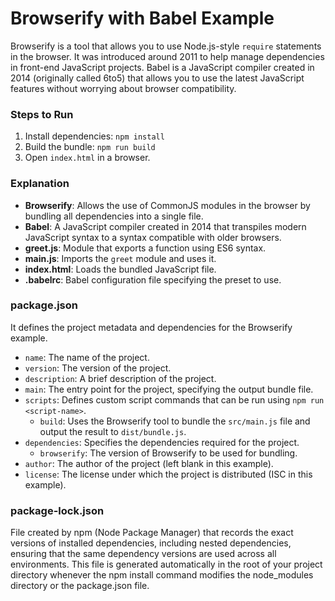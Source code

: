 # Browserify with Babel Example

Browserify is a tool that allows you to use Node.js-style `require` statements in the browser. It was introduced around 2011 to help manage dependencies in front-end JavaScript projects. Babel is a JavaScript compiler created in 2014 (originally called 6to5) that allows you to use the latest JavaScript features without worrying about browser compatibility.

### Steps to Run

1. Install dependencies: `npm install`
2. Build the bundle: `npm run build`
3. Open `index.html` in a browser.

### Explanation

- **Browserify**: Allows the use of CommonJS modules in the browser by bundling all dependencies into a single file.
- **Babel**: A JavaScript compiler created in 2014 that transpiles modern JavaScript syntax to a syntax compatible with older browsers.
- **greet.js**: Module that exports a function using ES6 syntax.
- **main.js**: Imports the `greet` module and uses it.
- **index.html**: Loads the bundled JavaScript file.
- **.babelrc**: Babel configuration file specifying the preset to use.

### package.json

It defines the project metadata and dependencies for the Browserify example.

- `name`: The name of the project.
- `version`: The version of the project.
- `description`: A brief description of the project.
- `main`: The entry point for the project, specifying the output bundle file.
- `scripts`: Defines custom script commands that can be run using `npm run <script-name>`.
  - `build`: Uses the Browserify tool to bundle the `src/main.js` file and output the result to `dist/bundle.js`.
- `dependencies`: Specifies the dependencies required for the project.
  - `browserify`: The version of Browserify to be used for bundling.
- `author`: The author of the project (left blank in this example).
- `license`: The license under which the project is distributed (ISC in this example).

### package-lock.json

File created by npm (Node Package Manager) that records the exact versions of installed dependencies, including nested dependencies, ensuring that the same dependency versions are used across all environments. This file is generated automatically in the root of your project directory whenever the npm install command modifies the node_modules directory or the package.json file.
